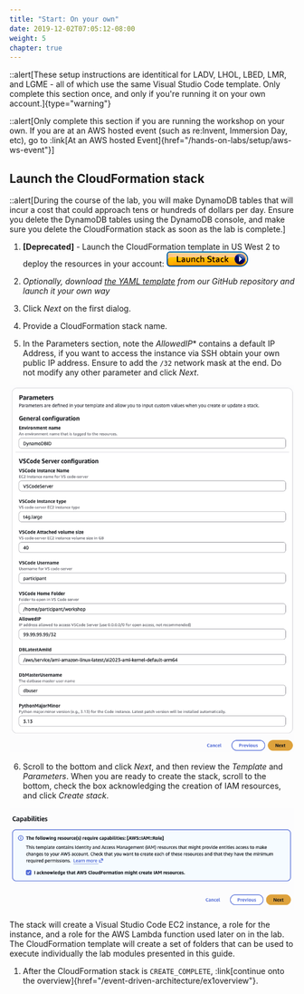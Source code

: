 ```yaml
---
title: "Start: On your own"
date: 2019-12-02T07:05:12-08:00
weight: 5
chapter: true
---
```


::alert[These setup instructions are identitical for LADV, LHOL, LBED, LMR, and LGME - all of which use the same Visual Studio Code template. Only complete this section once, and only if you're running it on your own account.]{type="warning"}

::alert[Only complete this section if you are running the workshop on your own. If you are at an AWS hosted event (such as re\:Invent, Immersion Day, etc), go to :link[At an AWS hosted Event]{href="/hands-on-labs/setup/aws-ws-event"}]

## Launch the CloudFormation stack
::alert[During the course of the lab, you will make DynamoDB tables that will incur a cost that could approach tens or hundreds of dollars per day. Ensure you delete the DynamoDB tables using the DynamoDB console, and make sure you delete the CloudFormation stack as soon as the lab is complete.]

1. **[Deprecated]** - Launch the CloudFormation template in US West 2 to deploy the resources in your account: [![CloudFormation](/static/images/cloudformation-launch-stack.png)](https://console.aws.amazon.com/cloudformation/home?region=us-west-2#/stacks/new?stackName=DynamoDBID&templateURL=:param{key="design_patterns_s3_lab_yaml"})  

1. *Optionally, download [the YAML template](https://github.com/aws-samples/aws-dynamodb-examples/blob/master/workshops/modernizer/modernizer-db.yaml) from our GitHub repository and launch it your own way*

1. Click *Next* on the first dialog.

1. Provide a CloudFormation stack name.

1. In the Parameters section, note the *AllowedIP** contains a default IP Address, if you want to access the instance via SSH obtain your own public IP address. Ensure to add the `/32` network mask at the end. Do not modify any other parameter and click *Next*.

![CloudFormation parameters](/static/images/common/on-your-own-cf-01.png)

6. Scroll to the bottom and click *Next*, and then review the *Template* and *Parameters*. When you are ready to create the stack, scroll to the bottom, check the box acknowledging the creation of IAM resources, and click *Create stack*.

![CloudFormation parameters](/static/images/common/on-your-own-cf-02.png)
  
  The stack will create a Visual Studio Code EC2 instance, a role for the instance, and a role for the AWS Lambda function used later on in the lab. The CloudFormation template will create a set of folders that can be used to execute individually the lab modules presented in this guide. 

1. After the CloudFormation stack is `CREATE_COMPLETE`, :link[continue onto the overview]{href="/event-driven-architecture/ex1overview"}.  



